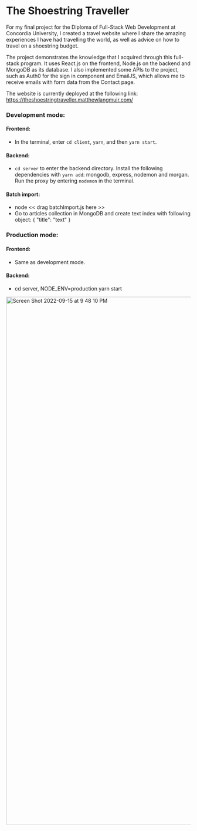 # The Shoestring Traveller

For my final project for the Diploma of Full-Stack Web Development at Concordia University, I created a travel website where I share the amazing experiences I have had travelling the world, as well as advice on how to travel on a shoestring budget.

The project demonstrates the knowledge that I acquired through this full-stack program. It uses React.js on the frontend, Node.js on the backend and MongoDB as its database. I also implemented some APIs to the project, such as Auth0 for the sign in component and EmailJS, which allows me to receive emails with form data from the Contact page.

The website is currently deployed at the following link: https://theshoestringtraveller.matthewlangmuir.com/

### Development mode:

#### Frontend:
- In the terminal, enter `cd client`, `yarn`, and then `yarn start`.

#### Backend:
- `cd server` to enter the backend directory. Install the following dependencies with `yarn add`: mongodb, express, nodemon and morgan. Run the proxy by entering `nodemon` in the terminal.

#### Batch import:
- node << drag batchImport.js here >>
- Go to articles collection in MongoDB and create text index with following object: { "title": "text" }

### Production mode:

#### Frontend:
- Same as development mode.

#### Backend:
- cd server, NODE_ENV=production yarn start

<img width="1440" alt="Screen Shot 2022-09-15 at 9 48 10 PM" src="https://user-images.githubusercontent.com/96800876/190558761-6392c6ff-285e-4f73-965d-a11b0f1163ec.png">

